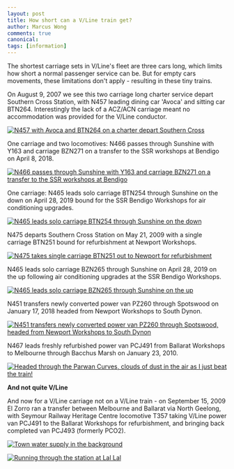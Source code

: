 ```yaml
---
layout: post
title: How short can a V/Line train get?
author: Marcus Wong
comments: true
canonical: 
tags: [information]
---
```


The shortest carriage sets in V/Line's fleet are three cars long, which limits how short a normal passenger service can be. But for empty cars movements, these limitations don't apply - resulting in these tiny trains.

On August 9, 2007 we see this two carriage long charter service depart Southern Cross Station, with N457 leading dining car 'Avoca' and sitting car BTN264. Interestingly the lack of a ACZ/ACN carriage meant no accommodation was provided for the V/Line conductor.

<a href="http://railgallery.wongm.com/special-cars/D297_9751.jpg.html"><img src="http://railgallery.wongm.com/cache/special-cars/D297_9751_595.jpg?cached=1406236793" alt="N457 with Avoca and BTN264 on a charter depart Southern Cross" /></a>

One carriage and two locomotives: N466 passes through Sunshine with Y163 and carriage BZN271 on a transfer to the SSR workshops at Bendigo on April 8, 2018.

<a href="http://railgallery.wongm.com/vline-transfers/F125_4290.jpg.html"><img src="http://railgallery.wongm.com/cache/vline-transfers/F125_4290_595.jpg?cached=1553156972" alt="N466 passes through Sunshine with Y163 and carriage BZN271 on a transfer to the SSR workshops at Bendigo " /></a>

One carriage: N465 leads solo carriage BTN254 through Sunshine on the down on April 28, 2019 bound for the SSR Bendigo Workshops for air conditioning upgrades.

<a href="http://railgallery.wongm.com/vline-transfers/F132_9993.jpg.html"><img src="http://railgallery.wongm.com/cache/vline-transfers/F132_9993_595.jpg?cached=1556444178" alt="N465 leads solo carriage BTN254 through Sunshine on the down" /></a>

N475 departs Southern Cross Station on May 21, 2009 with a single carriage BTN251 bound for refurbishment at Newport Workshops.

<a href="http://railgallery.wongm.com/vline-transfers/D900_0032.jpg.html"><img src="http://railgallery.wongm.com/cache/vline-transfers/D900_0032_595.jpg?cached=1556617362" alt="N475 takes single carriage BTN251 out to Newport for refurbishment" /></a>

N465 leads solo carriage BZN265 through Sunshine on April 28, 2019 on the up following air conditioning upgrades at the SSR Bendigo Workshops.

<a href="http://railgallery.wongm.com/vline-transfers/F133_0031.jpg.html"><img src="http://railgallery.wongm.com/cache/vline-transfers/F133_0031_595.jpg?cached=1556444178" alt="N465 leads solo carriage BZN265 through Sunshine on the up" /></a>

N451 transfers newly converted power van PZ260 through Spotswood on January 17, 2018 headed from Newport Workshops to South Dynon.

<a href="http://railgallery.wongm.com/vline-transfers/F123_3256.jpg.html"><img src="http://railgallery.wongm.com/cache/vline-transfers/F123_3256_595.jpg?cached=1553156972" alt="N451 transfers newly converted power van PZ260 through Spotswood, headed from Newport Workshops to South Dynon" /></a>

N467 leads freshly refurbished power van PCJ491 from Ballarat Workshops to Melbourne through Bacchus Marsh on January 23, 2010.

<a href="http://railgallery.wongm.com/pcj-transfer-january-2010/E102_6397.jpg.html"><img src="http://railgallery.wongm.com/cache/pcj-transfer-january-2010/E102_6397_595.jpg?cached=1410606271" alt="Headed through the Parwan Curves, clouds of dust in the air as I just beat the train!" /></a>

<strong>And not quite V/Line</strong>

And now for a V/Line carriage not on a V/Line train - on September 15, 2009 El Zorro ran a transfer between Melbourne and Ballarat via North Geelong, with Seymour Railway Heritage Centre locomotive T357 taking V/Line power van PCJ491 to the Ballarat Workshops for refurbishment, and bringing back completed van PCJ493 (formerly PCO2). 

<a href="http://railgallery.wongm.com/ballarat-pcj-transfer/E100_6226.jpg.html"><img src="http://railgallery.wongm.com/cache/ballarat-pcj-transfer/E100_6226_595.jpg?cached=1409740523" alt="Town water supply in the background" /></a>

<a href="http://railgallery.wongm.com/ballarat-pcj-transfer/E100_6434.jpg.html"><img src="http://railgallery.wongm.com/cache/ballarat-pcj-transfer/E100_6434_595.jpg?cached=1406502397" alt="Running through the station at Lal Lal" /></a>